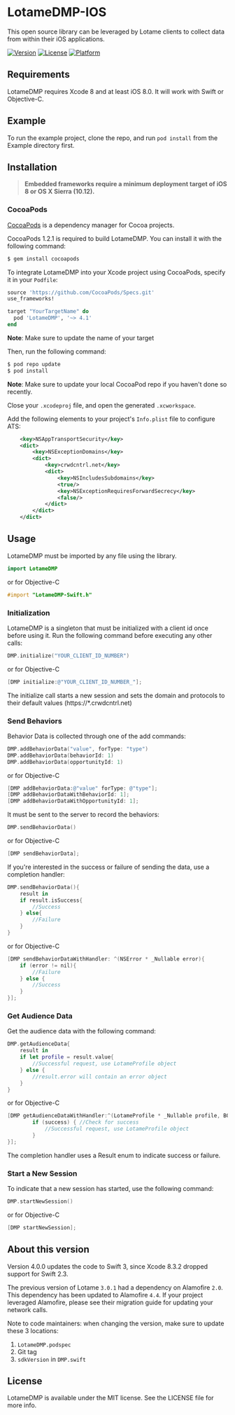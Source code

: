 # LotameDMP-IOS
This open source library can be leveraged by Lotame clients to collect data from within their iOS applications.

[![Version](https://img.shields.io/cocoapods/v/LotameDMP.svg?style=flat)](http://cocoapods.org/pods/LotameDMP)
[![License](https://img.shields.io/cocoapods/l/LotameDMP.svg?style=flat)](http://cocoapods.org/pods/LotameDMP)
[![Platform](https://img.shields.io/cocoapods/p/LotameDMP.svg?style=flat)](http://cocoapods.org/pods/LotameDMP)

## Requirements

LotameDMP requires Xcode 8 and at least iOS 8.0.  It will work with Swift or Objective-C.

## Example

To run the example project, clone the repo, and run `pod install` from the Example directory first.

## Installation

> **Embedded frameworks require a minimum deployment target of iOS 8 or OS X Sierra (10.12).**

### CocoaPods

[CocoaPods](http://cocoapods.org) is a dependency manager for Cocoa projects.

CocoaPods 1.2.1 is required to build LotameDMP. You can install it with the following command:

```bash
$ gem install cocoapods
```

To integrate LotameDMP into your Xcode project using CocoaPods, specify it in your `Podfile`:

```ruby
source 'https://github.com/CocoaPods/Specs.git'
use_frameworks!

target "YourTargetName" do
  pod 'LotameDMP', '~> 4.1'
end
```

**Note**: Make sure to update the name of your target

Then, run the following command:

```bash
$ pod repo update
$ pod install
```

**Note**: Make sure to update your local CocoaPod repo if you haven't done so recently.

Close your `.xcodeproj` file, and open the generated `.xcworkspace`.

Add the following elements to your project's `Info.plist` file to configure ATS:

```xml
    <key>NSAppTransportSecurity</key>
    <dict>
        <key>NSExceptionDomains</key>
        <dict>
            <key>crwdcntrl.net</key>
            <dict>
                <key>NSIncludesSubdomains</key>
                <true/>
                <key>NSExceptionRequiresForwardSecrecy</key>
                <false/>
            </dict>
        </dict>
    </dict>
```

## Usage

LotameDMP must be imported by any file using the library.

```swift
import LotameDMP
```

or for Objective-C

```objective-c
#import "LotameDMP-Swift.h"
```

### Initialization

LotameDMP is a singleton that must be initialized with a client id once before using it.  Run the following command before executing any other calls:

```swift
DMP.initialize("YOUR_CLIENT_ID_NUMBER")
```

or for Objective-C

```objective-c
[DMP initialize:@"YOUR_CLIENT_ID_NUMBER_"];
```

The initialize call starts a new session and sets the domain and protocols to their default values (https://*.crwdcntrl.net)

### Send Behaviors

Behavior Data is collected through one of the add commands:

```swift
DMP.addBehaviorData("value", forType: "type")
DMP.addBehaviorData(behaviorId: 1)
DMP.addBehaviorData(opportunityId: 1)
```

or for Objective-C

```objective-c
[DMP addBehaviorData:@"value" forType: @"type"];
[DMP addBehaviorDataWithBehaviorId: 1];
[DMP addBehaviorDataWithOpportunityId: 1];
```

It must be sent to the server to record the behaviors:

```swift
DMP.sendBehaviorData()
```

or for Objective-C

```objective-c
[DMP sendBehaviorData];
```

If you're interested in the success or failure of sending the data, use a completion handler:

```swift
DMP.sendBehaviorData(){
	result in
	if result.isSuccess{
		//Success
	} else{
		//Failure
	}
}
```

or for Objective-C

```objective-c
[DMP sendBehaviorDataWithHandler: ^(NSError * _Nullable error){
    if (error != nil){
        //Failure
    } else {
        //Success
    }
}];
```

### Get Audience Data

Get the audience data with the following command:

```swift
DMP.getAudienceData{
	result in
	if let profile = result.value{
		//Successful request, use LotameProfile object
	} else {
		//result.error will contain an error object
	}
}
```

or for Objective-C

```objective-c
[DMP getAudienceDataWithHandler:^(LotameProfile * _Nullable profile, BOOL success) {
        if (success) { //Check for success
            //Successful request, use LotameProfile object
        }
}];
```

The completion handler uses a Result enum to indicate success or failure.

### Start a New Session

To indicate that a new session has started, use the following command:

```swift
DMP.startNewSession()
```

or for Objective-C

```objective-c
[DMP startNewSession];
```

## About this version

Version 4.0.0 updates the code to Swift 3, since Xcode 8.3.2 dropped support for Swift 2.3.

The previous version of Lotame `3.0.1` had a dependency on Alamofire `2.0`. This dependency has been updated to Alamofire `4.4`. If your project leveraged Alamofire, please see their migration guide for updating your network calls.

Note to code maintainers: when changing the version, make sure to update these 3 locations:

1. `LotameDMP.podspec`
1. Git tag
1. `sdkVersion` in `DMP.swift`

## License

LotameDMP is available under the MIT license. See the LICENSE file for more info.

